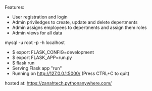 Features:
- User registration and login 
- Admin priviledges to create, update and delete depertments
- Admin assigns employees to depertments and assign them roles
- Admin views for all data


 mysql -u root -p -h localhost


* $ export FLASK_CONFIG=development
* $ export FLASK_APP=run.py
* $ flask run
 * Serving Flask app "run"
 * Running on http://127.0.0.1:5000/ (Press CTRL+C to quit\)

 hosted  at: https://zanahtech.pythonanywhere.com/ 

 